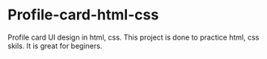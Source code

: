 # Profile-card-html-css
Profile card UI design in html, css. This project is done to practice html, css skils. It is great for beginers.
